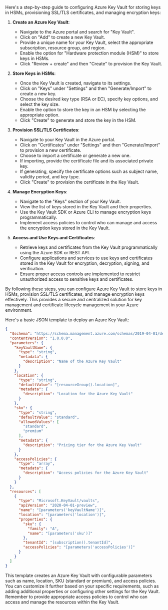 Here's a step-by-step guide to configuring Azure Key Vault for storing keys in HSMs, provisioning SSL/TLS certificates, and managing encryption keys:

1. **Create an Azure Key Vault**:
   - Navigate to the Azure portal and search for "Key Vault".
   - Click on "Add" to create a new Key Vault.
   - Provide a unique name for your Key Vault, select the appropriate subscription, resource group, and region.
   - Enable the option for "Hardware protection module (HSM)" to store keys in HSMs.
   - Click "Review + create" and then "Create" to provision the Key Vault.

2. **Store Keys in HSMs**:
   - Once the Key Vault is created, navigate to its settings.
   - Click on "Keys" under "Settings" and then "Generate/Import" to create a new key.
   - Choose the desired key type (RSA or EC), specify key options, and select the key size.
   - Enable the option to store the key in an HSM by selecting the appropriate option.
   - Click "Create" to generate and store the key in the HSM.

3. **Provision SSL/TLS Certificates**:
   - Navigate to your Key Vault in the Azure portal.
   - Click on "Certificates" under "Settings" and then "Generate/Import" to provision a new certificate.
   - Choose to import a certificate or generate a new one.
   - If importing, provide the certificate file and its associated private key.
   - If generating, specify the certificate options such as subject name, validity period, and key type.
   - Click "Create" to provision the certificate in the Key Vault.

4. **Manage Encryption Keys**:
   - Navigate to the "Keys" section of your Key Vault.
   - View the list of keys stored in the Key Vault and their properties.
   - Use the Key Vault SDK or Azure CLI to manage encryption keys programmatically.
   - Implement access policies to control who can manage and access the encryption keys stored in the Key Vault.

5. **Access and Use Keys and Certificates**:
   - Retrieve keys and certificates from the Key Vault programmatically using the Azure SDK or REST API.
   - Configure applications and services to use keys and certificates stored in the Key Vault for encryption, decryption, signing, and verification.
   - Ensure proper access controls are implemented to restrict unauthorized access to sensitive keys and certificates.

By following these steps, you can configure Azure Key Vault to store keys in HSMs, provision SSL/TLS certificates, and manage encryption keys effectively. This provides a secure and centralized solution for key management and certificate lifecycle management in your Azure environment.

Here's a basic JSON template to deploy an Azure Key Vault:

```json
{
  "$schema": "https://schema.management.azure.com/schemas/2019-04-01/deploymentTemplate.json#",
  "contentVersion": "1.0.0.0",
  "parameters": {
    "keyVaultName": {
      "type": "string",
      "metadata": {
        "description": "Name of the Azure Key Vault"
      }
    },
    "location": {
      "type": "string",
      "defaultValue": "[resourceGroup().location]",
      "metadata": {
        "description": "Location for the Azure Key Vault"
      }
    },
    "sku": {
      "type": "string",
      "defaultValue": "standard",
      "allowedValues": [
        "standard",
        "premium"
      ],
      "metadata": {
        "description": "Pricing tier for the Azure Key Vault"
      }
    },
    "accessPolicies": {
      "type": "array",
      "metadata": {
        "description": "Access policies for the Azure Key Vault"
      }
    }
  },
  "resources": [
    {
      "type": "Microsoft.KeyVault/vaults",
      "apiVersion": "2020-04-01-preview",
      "name": "[parameters('keyVaultName')]",
      "location": "[parameters('location')]",
      "properties": {
        "sku": {
          "family": "A",
          "name": "[parameters('sku')]"
        },
        "tenantId": "[subscription().tenantId]",
        "accessPolicies": "[parameters('accessPolicies')]"
      }
    }
  ]
}
```

This template creates an Azure Key Vault with configurable parameters such as name, location, SKU (standard or premium), and access policies. You can customize it further based on your specific requirements, such as adding additional properties or configuring other settings for the Key Vault. Remember to provide appropriate access policies to control who can access and manage the resources within the Key Vault.
